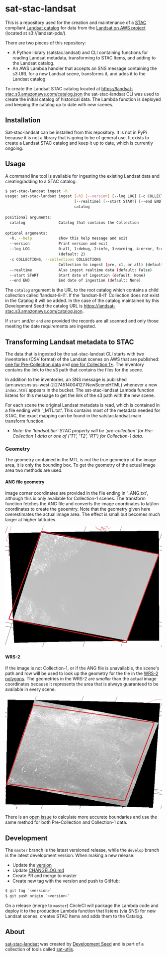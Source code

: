# sat-stac-landsat

This is a repository used for the creation and maintenance of a [STAC](https://github.com/radiantearth/stac-spec) compliant [Landsat catalog](https://landsat-stac.s3.amazonaws.com/catalog.json) for data from the [Landsat on AWS project](https://registry.opendata.aws/landsat-8/) (located at s3://landsat-pds/).

There are two pieces of this repository:

- A Python library (satstac.landsat) and CLI containing functions for reading Landsat metadata, transforming to STAC Items, and adding to the Landsat catalog.
- An AWS Lambda handler that accepts an SNS message containing the s3 URL for a new Landsat scene, transforms it, and adds it to the Landsat catalog.

To create the Landsat STAC catalog located at https://landsat-stac.s3.amazonaws.com/catalog.json the sat-stac-landsat CLI was used to create the initial catalog of historical data. The Lambda function is deployed and keeping the catalog up to date with new scenes.

## Installation

Sat-stac-landsat can be installed from this repository. It is not in PyPi because it is not a library that is going to be of general use. It exists to create a Landsat STAC catalog and keep it up to date, which is currently ongoing.

## Usage

A command line tool is available for ingesting the existing Landsat data and creating/adding to a STAC catalog.

```bash
$ sat-stac-landsat ingest -h
usage: sat-stac-landsat ingest [-h] [--version] [--log LOG] [-c COLLECTIONS]
                               [--realtime] [--start START] [--end END]
                               catalog

positional arguments:
  catalog               Catalog that contains the Collection

optional arguments:
  -h, --help            show this help message and exit
  --version             Print version and exit
  --log LOG             0:all, 1:debug, 2:info, 3:warning, 4:error, 5:critical
                        (default: 2)
  -c COLLECTIONS, --collections COLLECTIONS
                        Collection to ingest (pre, c1, or all) (default: all)
  --realtime            Also ingest realtime data (default: False)
  --start START         Start date of ingestion (default: None)
  --end END             End date of ingestion (default: None)
```

The `catalog` argument is the URL to the root catalog which contains a child collection called 'landsat-8-l1'. If the 'landsat-8-l1' Collection does not exist in the Catalog it will be added. In the case of the catalog maintained by this Development Seed the catalog URL is https://landsat-stac.s3.amazonaws.com/catalog.json.

If `start` and/or `end` are provided the records are all scanned and only those meeting the date requirements are ingested.


## Transforming Landsat metadata to STAC

The data that is ingested by the sat-stac-landsat CLI starts with two inventories (CSV format) of the Landsat scenes on AWS that are published: [one for Pre-Collection data](https://landsat-pds.s3.amazonaws.com/scene_list.gz) and [one for Collection 1*](https://landsat-pds.s3.amazonaws.com/c1/L8/scene_list.gz). The inventory contains the link to the s3 path that contains the files for the scene.

In addition to the inventories, an SNS message is published (arn:aws:sns:us-west-2:274514004127:NewSceneHTML) whenever a new `index.html` appears in the bucket. The sat-stac-landsat Lambda function listens for this message to get the link of the s3 path with the new scene.

For each scene the original Landsat metadata is read, which is contained in a file ending with '_MTL.txt'. This contains most of the metadata needed for STAC, the exact mapping can be found in the satstac.landsat.main transform function.

* *Note: the 'landsat:tier' STAC property will be 'pre-collection' for Pre-Collection 1 data or one of ('T1', 'T2', 'RT') for Collection-1 data.*

### Geometry

The geometry contained in the MTL is not the true geometry of the image area, it is only the bounding box. To get the geometry of the actual image area two methods are used.

#### ANG file geometry

Image corner coordinates are provided in the file ending in '_ANG.txt', although this is only available for Collection-1 scenes. The transform function fetches the ANG file and converts the image coordinates to lat/lon coordinates to create the geoemtry. Note that the geometry given here overestimates the actual image area. The effect is small but becomes much larger at higher latitudes.

![](images/geometry-ANG.png)

#### WRS-2

If the image is not Collection-1, or if the ANG file is unavailable, the scene's path and row will be used to look up the geometry for the tile in the [WRS-2 polygons](https://landsat.usgs.gov/what-worldwide-reference-system-wrs). The geometries in the WRS-2 are *smaller* than the actual image coordinates because it represents the area that is always guaranteed to be available in every scene.

![](images/geometry-wrs2.png)

There is an [open issue](https://github.com/sat-utils/sat-stac-landsat/issues/6) to calculate more accurate boundaries and use the same method for both Pre-Collection and Collection-1 data.


## Development

The `master` branch is the latest versioned release, while the `develop` branch is the latest development version. When making a new release:

- Update the [version](satstac.landsat.version.py)
- Update [CHANGELOG.md](CHANGELOG.md)
- Create PR and merge to master
- Create new tag with the version and push to GitHub:

```bash
$ git tag `<version>`
$ git push origin `<version>`
```

On a release (merge to `master`) CircleCI will package the Lambda code and deploy it to the production Lambda function that listens (via SNS) for new Landsat scenes, creates STAC Items and adds them to the Catalog.


## About
[sat-stac-landsat](https://github.com/sat-utils/sat-stac-landsat) was created by [Development Seed](<http://developmentseed.org>) and is part of a collection of tools called [sat-utils](https://github.com/sat-utils).

